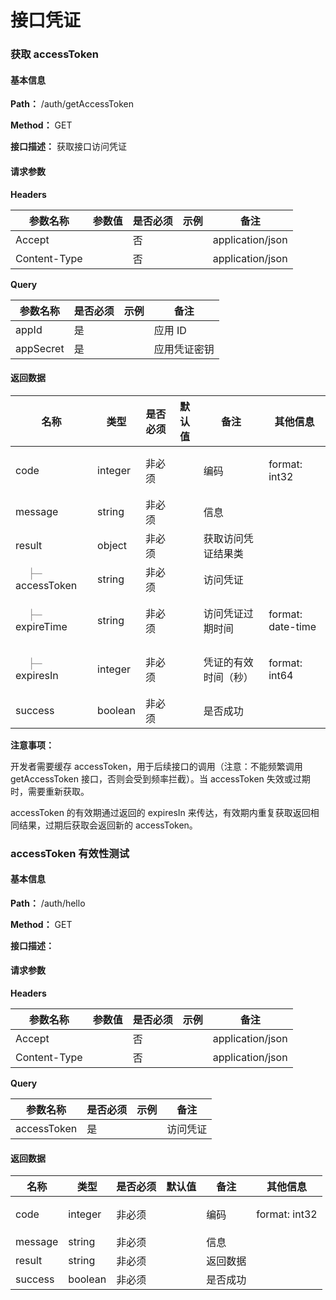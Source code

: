# 接口凭证

### 获取 accessToken

#### 基本信息

**Path：** /auth/getAccessToken

**Method：** GET

**接口描述：**
获取接口访问凭证

#### 请求参数

**Headers**

| 参数名称     | 参数值 | 是否必须 | 示例 | 备注             |
| ------------ | ------ | -------- | ---- | ---------------- |
| Accept       |        | 否       |      | application/json |
| Content-Type |        | 否       |      | application/json |

**Query**

| 参数名称  | 是否必须 | 示例 | 备注         |
| --------- | -------- | ---- | ------------ |
| appId     | 是       |      | 应用 ID      |
| appSecret | 是       |      | 应用凭证密钥 |

#### 返回数据

<table>
  <thead class="ant-table-thead">
    <tr>
      <th key=name>名称</th><th key=type>类型</th><th key=required>是否必须</th><th key=default>默认值</th><th key=desc>备注</th><th key=sub>其他信息</th>
    </tr>
  </thead><tbody className="ant-table-tbody"><tr key=0-0><td key=0><span style="padding-left: 0px"><span style="color: #8c8a8a"></span> code</span></td><td key=1><span>integer</span></td><td key=2>非必须</td><td key=3></td><td key=4><span style="white-space: pre-wrap">编码</span></td><td key=5><p key=2><span style="font-weight: '700'">format: </span><span>int32</span></p></td></tr><tr key=0-1><td key=0><span style="padding-left: 0px"><span style="color: #8c8a8a"></span> message</span></td><td key=1><span>string</span></td><td key=2>非必须</td><td key=3></td><td key=4><span style="white-space: pre-wrap">信息</span></td><td key=5></td></tr><tr key=0-2><td key=0><span style="padding-left: 0px"><span style="color: #8c8a8a"></span> result</span></td><td key=1><span>object</span></td><td key=2>非必须</td><td key=3></td><td key=4><span style="white-space: pre-wrap">获取访问凭证结果类</span></td><td key=5></td></tr><tr key=0-2-0><td key=0><span style="padding-left: 20px"><span style="color: #8c8a8a">├─</span> accessToken</span></td><td key=1><span>string</span></td><td key=2>非必须</td><td key=3></td><td key=4><span style="white-space: pre-wrap">访问凭证</span></td><td key=5></td></tr><tr key=0-2-1><td key=0><span style="padding-left: 20px"><span style="color: #8c8a8a">├─</span> expireTime</span></td><td key=1><span>string</span></td><td key=2>非必须</td><td key=3></td><td key=4><span style="white-space: pre-wrap">访问凭证过期时间</span></td><td key=5><p key=4><span style="font-weight: '700'">format: </span><span>date-time</span></p></td></tr><tr key=0-2-2><td key=0><span style="padding-left: 20px"><span style="color: #8c8a8a">├─</span> expiresIn</span></td><td key=1><span>integer</span></td><td key=2>非必须</td><td key=3></td><td key=4><span style="white-space: pre-wrap">凭证的有效时间（秒）</span></td><td key=5><p key=2><span style="font-weight: '700'">format: </span><span>int64</span></p></td></tr><tr key=0-3><td key=0><span style="padding-left: 0px"><span style="color: #8c8a8a"></span> success</span></td><td key=1><span>boolean</span></td><td key=2>非必须</td><td key=3></td><td key=4><span style="white-space: pre-wrap">是否成功</span></td><td key=5></td></tr>
               </tbody>
              </table>

**注意事项：**

开发者需要缓存 accessToken，用于后续接口的调用（注意：不能频繁调用 getAccessToken 接口，否则会受到频率拦截）。当 accessToken 失效或过期时，需要重新获取。

accessToken 的有效期通过返回的 expiresIn 来传达，有效期内重复获取返回相同结果，过期后获取会返回新的 accessToken。

### accessToken 有效性测试

#### 基本信息

**Path：** /auth/hello

**Method：** GET

**接口描述：**

#### 请求参数

**Headers**

| 参数名称     | 参数值 | 是否必须 | 示例 | 备注             |
| ------------ | ------ | -------- | ---- | ---------------- |
| Accept       |        | 否       |      | application/json |
| Content-Type |        | 否       |      | application/json |

**Query**

| 参数名称    | 是否必须 | 示例 | 备注     |
| ----------- | -------- | ---- | -------- |
| accessToken | 是       |      | 访问凭证 |

#### 返回数据

<table>
  <thead class="ant-table-thead">
    <tr>
      <th key=name>名称</th><th key=type>类型</th><th key=required>是否必须</th><th key=default>默认值</th><th key=desc>备注</th><th key=sub>其他信息</th>
    </tr>
  </thead><tbody className="ant-table-tbody"><tr key=0-0><td key=0><span style="padding-left: 0px"><span style="color: #8c8a8a"></span> code</span></td><td key=1><span>integer</span></td><td key=2>非必须</td><td key=3></td><td key=4><span style="white-space: pre-wrap">编码</span></td><td key=5><p key=2><span style="font-weight: '700'">format: </span><span>int32</span></p></td></tr><tr key=0-1><td key=0><span style="padding-left: 0px"><span style="color: #8c8a8a"></span> message</span></td><td key=1><span>string</span></td><td key=2>非必须</td><td key=3></td><td key=4><span style="white-space: pre-wrap">信息</span></td><td key=5></td></tr><tr key=0-2><td key=0><span style="padding-left: 0px"><span style="color: #8c8a8a"></span> result</span></td><td key=1><span>string</span></td><td key=2>非必须</td><td key=3></td><td key=4><span style="white-space: pre-wrap">返回数据</span></td><td key=5></td></tr><tr key=0-3><td key=0><span style="padding-left: 0px"><span style="color: #8c8a8a"></span> success</span></td><td key=1><span>boolean</span></td><td key=2>非必须</td><td key=3></td><td key=4><span style="white-space: pre-wrap">是否成功</span></td><td key=5></td></tr>
               </tbody>
              </table>
